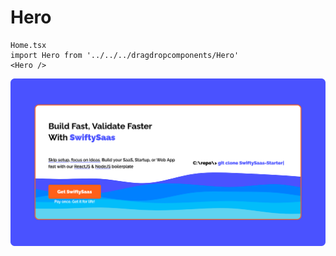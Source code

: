 # Hero

```
Home.tsx
import Hero from '../../../dragdropcomponents/Hero'
<Hero />
```

![Hero](../imgs/Components/Hero.png)

